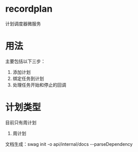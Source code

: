 # recordplan
计划调度器微服务

# 用法 
主要包括以下三步：
1. 添加计划
1. 绑定任务到计划
1. 处理任务开始和停止的回调

# 计划类型
目前只有周计划
1. 周计划


文档生成：swag init -o api/internal/docs --parseDependency
